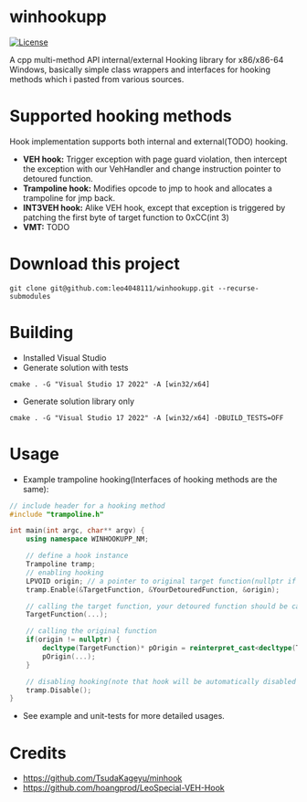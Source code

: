 # winhookupp
[![License](https://img.shields.io/badge/License-BSD%202--Clause-orange.svg)](https://opensource.org/licenses/BSD-2-Clause)

A cpp multi-method API internal/external Hooking library for x86/x86-64 Windows, basically simple class wrappers and interfaces for hooking methods which i pasted from various sources.

# Supported hooking methods
Hook implementation supports both internal and external(TODO) hooking. 
+ **VEH hook:** Trigger exception with page guard violation, then intercept the exception with our VehHandler and change instruction pointer to detoured function.
+ **Trampoline hook:** Modifies opcode to jmp to hook and allocates a trampoline for jmp back.
+ **INT3VEH hook:** Alike VEH hook, except that exception is triggered by patching the first byte of target function to 0xCC(int 3)
+ **VMT:** TODO

# Download this project
```
git clone git@github.com:leo4048111/winhookupp.git --recurse-submodules
```
# Building
+ Installed Visual Studio
+ Generate solution with tests
```
cmake . -G "Visual Studio 17 2022" -A [win32/x64]
```
+ Generate solution library only
```
cmake . -G "Visual Studio 17 2022" -A [win32/x64] -DBUILD_TESTS=OFF
```

# Usage
+ Example trampoline hooking(Interfaces of hooking methods are the same): 
```cpp
// include header for a hooking method
#include "trampoline.h"

int main(int argc, char** argv) {
    using namespace WINHOOKUPP_NM;

    // define a hook instance
    Trampoline tramp;
    // enabling hooking
    LPVOID origin; // a pointer to original target function(nullptr if calling original target is not possible after hooking)
    tramp.Enable(&TargetFunction, &YourDetouredFunction, &origin);

    // calling the target function, your detoured function should be called instead
    TargetFunction(...);

    // calling the original function
    if(origin != nullptr) {
        decltype(TargetFunction)* pOrigin = reinterpret_cast<decltype(TargetFunction)*>(origin);
        pOrigin(...);
    }

    // disabling hooking(note that hook will be automatically disabled if the hook instance is deconstructed)
    tramp.Disable();
}
```
+ See example and unit-tests for more detailed usages.

# Credits
+ https://github.com/TsudaKageyu/minhook
+ https://github.com/hoangprod/LeoSpecial-VEH-Hook
